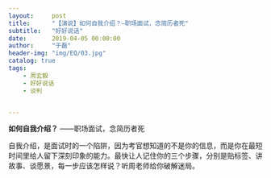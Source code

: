 ```yaml
---
layout:     post
title:      "【演说】如何自我介绍？—职场面试，念简历者死"
subtitle:   "好好说话"
date:       2019-04-05 00:00:00
author:     "于磊"
header-img: "img/EQ/03.jpg"
catalog: true
tags:
    - 周玄毅
    - 好好说话
    - 谈判


---
```




 **如何自我介绍？**
 ——职场面试，念简历者死
 
 自我介绍，是面试时的一个陷阱，因为考官想知道的不是你的信息，而是你在最短时间里给人留下深刻印象的能力。最快让人记住你的三个步骤，分别是贴标签、讲故事、谈愿景，每一步应该怎样说？听周老师给你破解迷局。  

  